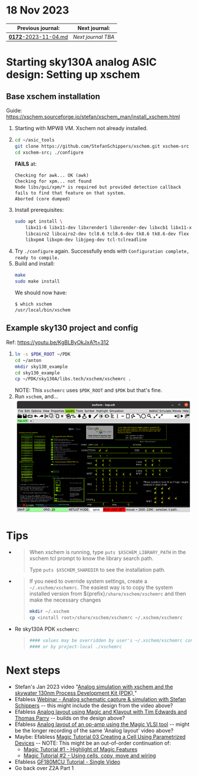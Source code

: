 # 18 Nov 2023

| Previous journal: | Next journal: |
|-|-|
| [**0172**-2023-11-04.md](./0172-2023-11-04.md) | *Next journal TBA* |

# Starting sky130A analog ASIC design: Setting up xschem

## Base xschem installation

Guide: https://xschem.sourceforge.io/stefan/xschem_man/install_xschem.html

1.  Starting with MPW8 VM. Xschem not already installed.
2.  ```bash
    cd ~/asic_tools
    git clone https://github.com/StefanSchippers/xschem.git xschem-src
    cd xschem-src; ./configure
    ```
    **FAILS** at:
    ```
    Checking for awk... OK (awk)
    Checking for xpm... not found
    Node libs/gui/xpm/* is required but provided detection callback fails to find that feature on that system.
    Aborted (core dumped)
    ```
3.  Install prerequisites:
    ```bash
    sudo apt install \
        libx11-6 libx11-dev libxrender1 libxrender-dev libxcb1 libx11-xcb-dev \
        libcairo2 libcairo2-dev tcl8.6 tcl8.6-dev tk8.6 tk8.6-dev flex bison \
        libxpm4 libxpm-dev libjpeg-dev tcl-tclreadline
    ```
4.  Try `./configure` again. Successfully ends with `Configuration complete, ready to compile.`
5.  Build and install:
    ```bash
    make
    sudo make install
    ```
    We should now have:
    ```
    $ which xschem
    /usr/local/bin/xschem
    ```

## Example sky130 project and config

Ref: https://youtu.be/KgBLByOkJxA?t=312

1.  ```bash
    ln -s $PDK_ROOT ~/PDK
    cd ~/anton
    mkdir sky130_example
    cd sky130_example
    cp ~/PDK/sky130A/libs.tech/xschem/xschemrc .
    ```
    NOTE: This `xschemrc` uses `$PDK_ROOT` and `$PDK` but that's fine.
2.  Run `xschem`, and...
    ![xschem screenshot showing sky130 example](./i/0173-xschem.png)


# Tips

*   >   When xschem is running, type `puts $XSCHEM_LIBRARY_PATH` in the xschem tcl prompt to know the library search path.
    >   
    >   Type `puts $XSCHEM_SHAREDIR` to see the installation path.

*   >   If you need to override system settings, create a `~/.xschem/xschemrc`. The easiest way is to copy the system installed version from ${prefix}`/share/xschem/xschemrc` and then make the necessary changes
    >   
    >   ```bash
    >   mkdir ~/.xschem
    >   cp <install root>/share/xschem/xschemrc ~/.xschem/xschemrc
    >   ```
*   Re sky130A PDK `xschemrc`:
    >   ```tcl
    >   #### values may be overridden by user's ~/.xschem/xschemrc configuration file
    >   #### or by project-local ./xschemrc
    >   ```

# Next steps

*   Stefan's Jan 2023 video "[Analog simulation with xschem and the skywater 130nm Process Development Kit (PDK)
](https://www.youtube.com/watch?v=bYbkz8FXnsQ)"
*   Efabless [Webinar - Analog schematic capture & simulation with Stefan Schippers](https://www.youtube.com/watch?v=q3ZcpSkVVuc) -- this might include the design from the video above?
*   Efabless [Analog layout using Magic and Klayout with Tim Edwards and Thomas Parry](https://www.youtube.com/watch?v=CSZm3q4rUBg) -- builds on the design above?
*   Efabless [Analog layout of an op-amp using the Magic VLSI tool](https://www.youtube.com/watch?v=XvBpqKwzrFY&t=4874s) -- might be the longer recording of the same 'Analog layout' video above?
*   Maybe: Efabless [Magic Tutorial 03 Creating a Cell Using Parametrized Devices](https://www.youtube.com/watch?v=OKWM1D0_fPI) -- NOTE: This might be an out-of-order continuation of:
    *   [Magic Tutorial #1 - Highlight of Magic Features](https://www.youtube.com/watch?v=ORw5OaY33A4)
    *   [Magic Tutorial #2 - Using cells, copy, move and wiring](https://www.youtube.com/watch?v=NUahmUtY814)
*   Efabless [GF180MCU Tutorial - Single Video](https://www.youtube.com/watch?v=USCmZuREMTE)
*   Go back over Z2A Part 1
